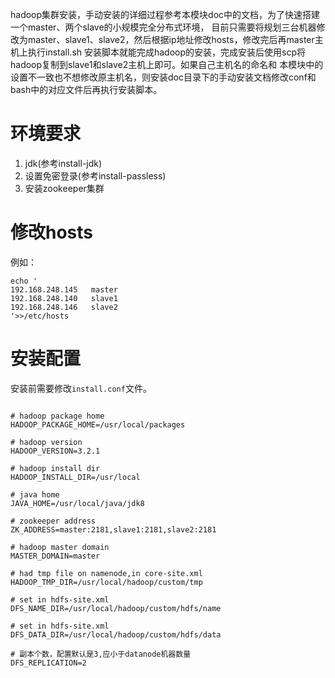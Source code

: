 
hadoop集群安装，手动安装的详细过程参考本模块doc中的文档，为了快速搭建一个master、两个slave的小规模完全分布式环境，
目前只需要将规划三台机器修改为master、slave1、slave2，然后根据ip地址修改hosts，修改完后再master主机上执行install.sh
安装脚本就能完成hadoop的安装，完成安装后使用scp将hadoop复制到slave1和slave2主机上即可。如果自己主机名的命名和
本模块中的设置不一致也不想修改原主机名，则安装doc目录下的手动安装文档修改conf和bash中的对应文件后再执行安装脚本。

# 环境要求
1. jdk(参考install-jdk)
2. 设置免密登录(参考install-passless)
3. 安装zookeeper集群

# 修改hosts

例如：
```
echo '
192.168.248.145   master
192.168.248.140   slave1
192.168.248.146   slave2
'>>/etc/hosts

```
# 安装配置
安装前需要修改`install.conf`文件。
```

# hadoop package home
HADOOP_PACKAGE_HOME=/usr/local/packages

# hadoop version
HADOOP_VERSION=3.2.1

# hadoop install dir
HADOOP_INSTALL_DIR=/usr/local

# java home
JAVA_HOME=/usr/local/java/jdk8

# zookeeper address
ZK_ADDRESS=master:2181,slave1:2181,slave2:2181

# hadoop master domain
MASTER_DOMAIN=master

# had tmp file on namenode,in core-site.xml
HADOOP_TMP_DIR=/usr/local/hadoop/custom/tmp

# set in hdfs-site.xml
DFS_NAME_DIR=/usr/local/hadoop/custom/hdfs/name

# set in hdfs-site.xml
DFS_DATA_DIR=/usr/local/hadoop/custom/hdfs/data

# 副本个数，配置默认是3,应小于datanode机器数量
DFS_REPLICATION=2
```